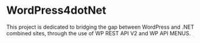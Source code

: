 # WordPress4dotNet
This project is dedicated to bridging the gap between WordPress and .NET combined sites, through the use of WP REST API V2 and WP API MENUS.
